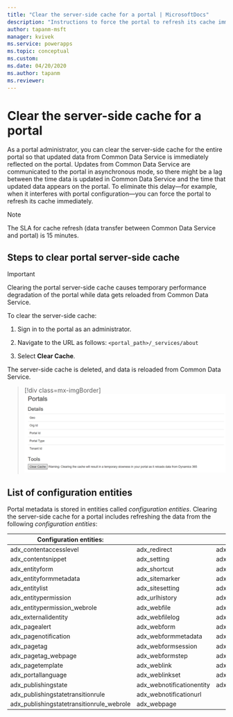 ```yaml
---
title: "Clear the server-side cache for a portal | MicrosoftDocs"
description: "Instructions to force the portal to refresh its cache immediately."
author: tapanm-msft
manager: kvivek
ms.service: powerapps
ms.topic: conceptual
ms.custom: 
ms.date: 04/20/2020
ms.author: tapanm
ms.reviewer:
---
```


# Clear the server-side cache for a portal

As a portal administrator, you can clear the server-side cache for the entire portal so that updated data from Common Data Service is immediately reflected on the portal. Updates from Common Data Service  are communicated to the portal in asynchronous mode, so there might be a lag between the time data is updated in Common Data Service and the time that updated data appears on the portal. To eliminate this delay&mdash;for example, when it interferes with portal configuration&mdash;you can force the portal to refresh its cache immediately.

> [!NOTE]
> The SLA for cache refresh (data transfer between Common Data Service and portal) is 15 minutes.

## Steps to clear portal server-side cache

> [!IMPORTANT]
> Clearing the portal server-side cache causes temporary performance degradation of the portal while data gets reloaded from Common Data Service.

To clear the server-side cache:

1. Sign in to the portal as an administrator.

1. Navigate to the URL as follows: `<portal_path>/_services/about`

1. Select **Clear Cache**.

The server-side cache is deleted, and data is reloaded from Common Data Service. 

> [!div class=mx-imgBorder]
> ![Clear the portal cache](../media/clear-portal-cache.png "Clear the portal cache")

## List of configuration entities

Portal metadata is stored in entities called *configuration entities*. Clearing the server-side cache for a portal includes refreshing the data from the following *configuration entities*:

| Configuration entities:| | |
|-------------------------------------------|---------------------------|--------------------------------------|
| adx_contentaccesslevel                    | adx_redirect              | adx_webpage_tag                      |
| adx_contentsnippet                        | adx_setting               | adx_webpageaccesscontrolrule         |
| adx_entityform                            | adx_shortcut              | adx_webpageaccesscontrolrule_webrole |
| adx_entityformmetadata                    | adx_sitemarker            | adx_webpagehistory                   |
| adx_entitylist                            | adx_sitesetting           | adx_webpagelog                       |
| adx_entitypermission                      | adx_urlhistory            | adx_webrole                          |
| adx_entitypermission_webrole              | adx_webfile               | adx_webrole_systemuser               |
| adx_externalidentity                      | adx_webfilelog            | adx_website                          |
| adx_pagealert                             | adx_webform               | adx_website_list                     |
| adx_pagenotification                      | adx_webformmetadata       | adx_website_sponsor                  |
| adx_pagetag                               | adx_webformsession        | adx_websiteaccess                    |
| adx_pagetag_webpage                       | adx_webformstep           | adx_websiteaccess_webrole            |
| adx_pagetemplate                          | adx_weblink               | adx_websitebinding                   |
| adx_portallanguage                        | adx_weblinkset            | adx_websitelanguage                  |
| adx_publishingstate                       | adx_webnotificationentity | adx_webtemplate                      |
| adx_publishingstatetransitionrule         | adx_webnotificationurl    |                                      |
| adx_publishingstatetransitionrule_webrole | adx_webpage               |                                      |